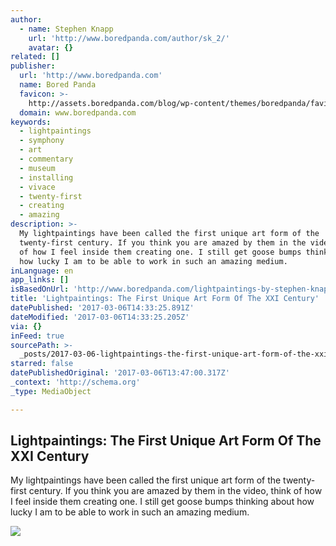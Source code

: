 ```yaml
---
author:
  - name: Stephen Knapp
    url: 'http://www.boredpanda.com/author/sk_2/'
    avatar: {}
related: []
publisher:
  url: 'http://www.boredpanda.com'
  name: Bored Panda
  favicon: >-
    http://assets.boredpanda.com/blog/wp-content/themes/boredpanda/favicon.ico?v=1
  domain: www.boredpanda.com
keywords:
  - lightpaintings
  - symphony
  - art
  - commentary
  - museum
  - installing
  - vivace
  - twenty-first
  - creating
  - amazing
description: >-
  My lightpaintings have been called the first unique art form of the
  twenty-first century. If you think you are amazed by them in the video, think
  of how I feel inside them creating one. I still get goose bumps thinking about
  how lucky I am to be able to work in such an amazing medium.
inLanguage: en
app_links: []
isBasedOnUrl: 'http://www.boredpanda.com/lightpaintings-by-stephen-knapp/'
title: 'Lightpaintings: The First Unique Art Form Of The XXI Century'
datePublished: '2017-03-06T14:33:25.891Z'
dateModified: '2017-03-06T14:33:25.205Z'
via: {}
inFeed: true
sourcePath: >-
  _posts/2017-03-06-lightpaintings-the-first-unique-art-form-of-the-xxi-century.md
starred: false
datePublishedOriginal: '2017-03-06T13:47:00.317Z'
_context: 'http://schema.org'
_type: MediaObject

---
```

<article style=""><h1>Lightpaintings: The First Unique Art Form Of The XXI Century</h1><p>My lightpaintings have been called the first unique art form of the twenty-first century. If you think you are amazed by them in the video, think of how I feel inside them creating one. I still get goose bumps thinking about how lucky I am to be able to work in such an amazing medium.</p><img src="http://static.boredpanda.com/blog/wp-content/uploads/2016/07/lightpaintings-by-stephen-knapp-fb.png" /></article>
